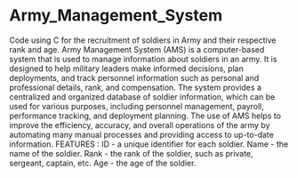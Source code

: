 # Army_Management_System
Code using C for the recruitment of soldiers in Army and their respective rank and age. 
Army Management System (AMS) is a computer-based system that is used to manage information about soldiers in an army. It is designed to help military leaders make informed decisions, plan deployments, and track personnel information such as personal and professional details, rank, and compensation. The system provides a centralized and organized database of soldier information, which can be used for various purposes, including personnel management, payroll, performance tracking, and deployment planning. The use of AMS helps to improve the efficiency, accuracy, and overall operations of the army by automating many manual processes and providing access to up-to-date information.
FEATURES : 
ID - a unique identifier for each soldier.
Name - the name of the soldier.
Rank - the rank of the soldier, such as private, sergeant, captain, etc.
Age - the age of the soldier.
